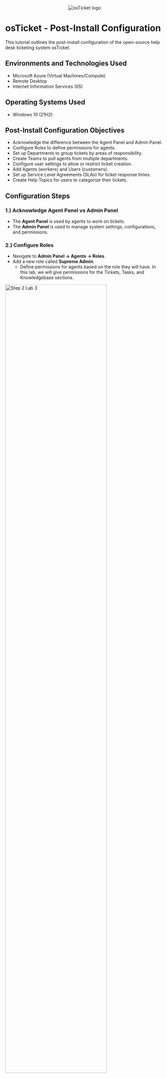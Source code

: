 <p align="center">
<img src="https://i.imgur.com/Clzj7Xs.png" alt="osTicket logo"/>
</p>

<h1>osTicket - Post-Install Configuration</h1>
This tutorial outlines the post-install configuration of the open-source help desk ticketing system osTicket.<br />

<h2>Environments and Technologies Used</h2>

- Microsoft Azure (Virtual Machines/Compute)
- Remote Desktop
- Internet Information Services (IIS)

<h2>Operating Systems Used</h2>

- Windows 10 (21H2)

<h2>Post-Install Configuration Objectives</h2>

- Acknowledge the difference between the Agent Panel and Admin Panel.
- Configure Roles to define permissions for agents.
- Set up Departments to group tickets by areas of responsibility.
- Create Teams to pull agents from multiple departments.
- Configure user settings to allow or restrict ticket creation.
- Add Agents (workers) and Users (customers).
- Set up Service Level Agreements (SLAs) for ticket response times.
- Create Help Topics for users to categorize their tickets.

<h2>Configuration Steps</h2>

<h3>1.) Acknowledge Agent Panel vs Admin Panel</h3>

- The **Agent Panel** is used by agents to work on tickets.
- The **Admin Panel** is used to manage system settings, configurations, and permissions.

<h3>2.) Configure Roles</h3>

- Navigate to **Admin Panel -> Agents -> Roles**.
- Add a new role called **Supreme Admin**.
  - Define permissions for agents based on the role they will have. In this lab, we will give permissions for the Tickets, Tasks, and Knowledgebase sections.

<p>
<img src="https://i.imgur.com/9dJCITM.png" height="80%" width="80%" alt="Step 2 Lab 3"/>
</p>

<p>
<img src="https://i.imgur.com/LH17Nqu.png" height="80%" width="80%" alt="Step 2 Lab 3"/>
</p>

<h3>3.) Configure Departments</h3>

- Navigate to **Admin Panel -> Agents -> Departments**.
- Add a new department called **SysAdmins**.
  - Use departments to control ticket visibility and assign areas of responsibility (e.g., Help Desk, SysAdmins, Networking).

<p>
<img src="https://i.imgur.com/WmvPMtk.png" height="80%" width="80%" alt="Step 2 Lab 3"/>
</p>

<h3>4.) Configure Teams</h3>

- Navigate to **Admin Panel -> Agents -> Teams**.
- Create a new team called **Online Banking**.
  - Pull agents from different departments to form specialized teams.

<p>
<img src="https://i.imgur.com/4FEa6Y1.png" height="80%" width="80%" alt="Step 2 Lab 3"/>
</p>

<h3>5.) Allow Anyone to Create Tickets</h3>

- Navigate to **Admin Panel -> Settings -> User Settings**.
- Uncheck **Require registration and login to create tickets** to enforce ticket creation by anyone.
- Enable **Public - Anyone can register** to disable requiring users to register and log in before creating tickets.

<p>
<img src="https://i.imgur.com/zwlsNTN.png" height="80%" width="80%" alt="Step 2 Lab 3"/>
</p>

<h3>6.) Configure Agents (Workers)</h3>

- Navigate to **Admin Panel -> Agents -> Add New**.
- Add agents with the following details:
  - **Jane**: Assigned to the **SysAdmins** department.
  - **John**: Assigned to the **Support** department.

<p>
<img src="https://i.imgur.com/0Yyr2vR.png" height="80%" width="80%" alt="Step 2 Lab 3"/>
</p>

<p>
<img src="https://i.imgur.com/uCV94g6.png" height="80%" width="80%" alt="Step 2 Lab 3"/>
</p>

<p>
<img src="https://i.imgur.com/nALrgaJ.png" height="80%" width="80%" alt="Step 2 Lab 3"/>
</p>

<p>
<img src="https://i.imgur.com/yzZof2X.png" height="80%" width="80%" alt="Step 2 Lab 3"/>
</p>

<h3>7.) Configure Users (Customers)</h3>

- Navigate to **Agent Panel -> Users -> Add New**.
- Add users with the following details:
  - **Karen**
  - **Ken**
 
<p>
<img src="https://i.imgur.com/xrJ8gm6.png" height="80%" width="80%" alt="Step 2 Lab 3"/>
</p>

<h3>8.) Configure SLA (Service Level Agreements)</h3>

- Navigate to **Admin Panel -> Manage -> SLA**.
- Add the following SLAs:
  - **Sev-A**: Grace Period = 1 hour, Schedule = 24/7.
  - **Sev-B**: Grace Period = 4 hours, Schedule = 24/7.
  - **Sev-C**: Grace Period = 8 hours, Schedule = Business Hours.

<p>
<img src="https://i.imgur.com/cLC1cDs.png" height="80%" width="80%" alt="Step 2 Lab 3"/>
</p>

<p>
<img src="https://i.imgur.com/scM2F5T.png" height="80%" width="80%" alt="Step 2 Lab 3"/>
</p>

<p>
<img src="https://i.imgur.com/PGe4b44.png" height="80%" width="80%" alt="Step 2 Lab 3"/>
</p>

<h3>9.) Configure Help Topics</h3>

- Navigate to **Admin Panel -> Manage -> Help Topics**.
- Add the following help topics for users to select when creating a ticket:
  - **Business Critical Outage**
  - **Personal Computer Issues**
  - **Equipment Request**
  - **Password Reset**
  - **Other**

<p>
<img src="https://i.imgur.com/QkUOKCA.png" height="80%" width="80%" alt="Step 2 Lab 3"/>
</p>

<h2>Conclusion</h2>

By completing the post-installation configuration steps, you have successfully customized osTicket to suit your organization's requirements. You are now ready to start using osTicket to manage and resolve customer issues efficiently.

